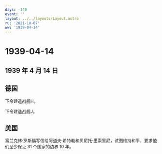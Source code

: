 ```yaml
---
days: -140
event: ''
layout: ../../layouts/Layout.astro
ru: '2021-10-07'
ww: '1939-04-14'
---
```


# 1939-04-14

## 1939 年 4 月 14 日

## 德国

下令建造战舰H。

下令建造战舰J。

## 美国

富兰克林·罗斯福写信给阿道夫·希特勒和贝尼托·墨索里尼，试图维持和平，要求他们至少保证
31 个国家的边界 10 年。